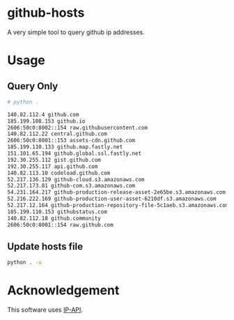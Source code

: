 # github-hosts

A very simple tool to query github ip addresses.


# Usage

## Query Only
```bash
# python .

140.82.112.4 github.com
185.199.108.153 github.io
2606:50c0:8002::154 raw.githubusercontent.com
140.82.112.22 central.github.com
2606:50c0:8001::153 assets-cdn.github.com
185.199.110.133 github.map.fastly.net
151.101.65.194 github.global.ssl.fastly.net
192.30.255.112 gist.github.com
192.30.255.117 api.github.com
140.82.113.10 codeload.github.com
52.217.136.129 github-cloud.s3.amazonaws.com
52.217.173.81 github-com.s3.amazonaws.com
54.231.164.217 github-production-release-asset-2e65be.s3.amazonaws.com
52.216.222.169 github-production-user-asset-6210df.s3.amazonaws.com
52.217.12.164 github-production-repository-file-5c1aeb.s3.amazonaws.com
185.199.110.153 githubstatus.com
140.82.112.18 github.community
2606:50c0:8001::154 raw.github.com
```


## Update hosts file
```bash
python . -u
```

# Acknowledgement
This software uses [IP-API](https://ip-api.com/).